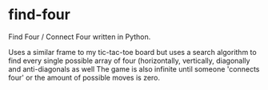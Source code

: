 # find-four
Find Four / Connect Four written in Python.

Uses a similar frame to my tic-tac-toe board but uses a search algorithm to find every single possible array of four (horizontally, vertically, diagonally and anti-diagonals as well
The game is also infinite until someone 'connects four' or the amount of possible moves is zero.
